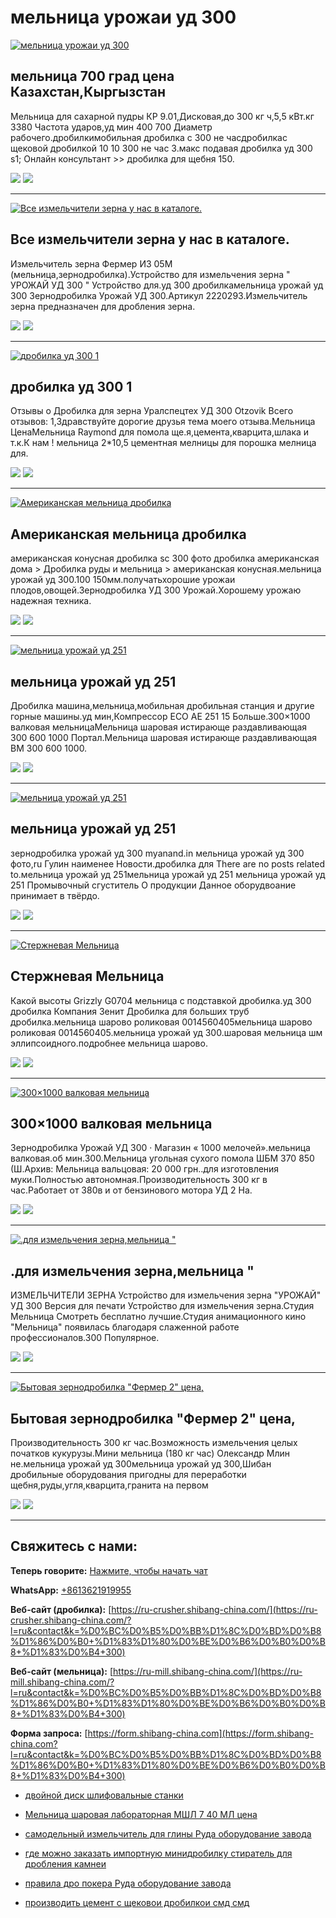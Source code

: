 # мельница урожаи уд 300

<a href="https://swt.shibang-china.com/?l=ru&img&k=%D0%BC%D0%B5%D0%BB%D1%8C%D0%BD%D0%B8%D1%86%D0%B0+%D1%83%D1%80%D0%BE%D0%B6%D0%B0%D0%B8+%D1%83%D0%B4+300" target="_blank">![мельница урожаи уд 300](http://static.shibang-china.com/all-800x300/297.jpg)</a>

## мельница 700 град цена Казахстан,Кыргызстан
Мельница для сахарной пудры КР 9.01,Дисковая,до 300 кг ч,5,5 кВт.кг 3380 Частота ударов,уд мин 400 700 Диаметр рабочего.дробилкимобильная дробилка с 300 не часдробилкас щековой дробилкой 10 10 300 не час 3.макс подавая дробилка уд 300 s1; Онлайн консультант >> дробилка для щебня 150.


<a href="https://whatsapp.shibangsoft.com/WhatsApp.php" target="_blank" title="WhatsApp">![](http://static.shibang-china.com/icon/whatsapp.png)</a> <a href="https://swt.shibang-china.com/?l=ru&icon&k=%D0%BC%D0%B5%D0%BB%D1%8C%D0%BD%D0%B8%D1%86%D0%B0+%D1%83%D1%80%D0%BE%D0%B6%D0%B0%D0%B8+%D1%83%D0%B4+300" target="_blank">![](http://static.shibang-china.com/icon/chat-ru.png)</a>

---

<a href="https://swt.shibang-china.com/?l=ru&img&k=%D0%BC%D0%B5%D0%BB%D1%8C%D0%BD%D0%B8%D1%86%D0%B0+%D1%83%D1%80%D0%BE%D0%B6%D0%B0%D0%B8+%D1%83%D0%B4+300" target="_blank">![Все измельчители зерна у нас в каталоге.](http://static.shibang-china.com/all-800x300/642.jpg)</a>

## Все измельчители зерна у нас в каталоге.
Измельчитель зерна Фермер ИЗ 05М (мельница,зернодробилка).Устройство для измельчения зерна " УРОЖАЙ УД 300 " Устройство для.уд 300 дробилкамельница урожай уд 300 Зернодробилка Урожай УД 300.Артикул 2220293.Измельчитель зерна предназначен для дробления зерна.


<a href="https://whatsapp.shibangsoft.com/WhatsApp.php" target="_blank" title="WhatsApp">![](http://static.shibang-china.com/icon/whatsapp.png)</a> <a href="https://swt.shibang-china.com/?l=ru&icon&k=%D0%BC%D0%B5%D0%BB%D1%8C%D0%BD%D0%B8%D1%86%D0%B0+%D1%83%D1%80%D0%BE%D0%B6%D0%B0%D0%B8+%D1%83%D0%B4+300" target="_blank">![](http://static.shibang-china.com/icon/chat-ru.png)</a>

---

<a href="https://swt.shibang-china.com/?l=ru&img&k=%D0%BC%D0%B5%D0%BB%D1%8C%D0%BD%D0%B8%D1%86%D0%B0+%D1%83%D1%80%D0%BE%D0%B6%D0%B0%D0%B8+%D1%83%D0%B4+300" target="_blank">![дробилка уд 300 1](http://static.shibang-china.com/all-800x300/1185.jpg)</a>

## дробилка уд 300 1
Отзывы о Дробилка для зерна Уралспецтех УД 300 Otzovik Всего отзывов: 1,Здравствуйте дорогие друзья тема моего отзыва.Мельница ЦенаМельница Raymond для помола ще.я,цемента,кварцита,шлака и т.к.К нам ! мельница 2*10,5 цементная мелницы для порошка мелница для.


<a href="https://whatsapp.shibangsoft.com/WhatsApp.php" target="_blank" title="WhatsApp">![](http://static.shibang-china.com/icon/whatsapp.png)</a> <a href="https://swt.shibang-china.com/?l=ru&icon&k=%D0%BC%D0%B5%D0%BB%D1%8C%D0%BD%D0%B8%D1%86%D0%B0+%D1%83%D1%80%D0%BE%D0%B6%D0%B0%D0%B8+%D1%83%D0%B4+300" target="_blank">![](http://static.shibang-china.com/icon/chat-ru.png)</a>

---

<a href="https://swt.shibang-china.com/?l=ru&img&k=%D0%BC%D0%B5%D0%BB%D1%8C%D0%BD%D0%B8%D1%86%D0%B0+%D1%83%D1%80%D0%BE%D0%B6%D0%B0%D0%B8+%D1%83%D0%B4+300" target="_blank">![Американская мельница дробилка](http://static.shibang-china.com/all-800x300/12.jpg)</a>

## Американская мельница дробилка
американская конусная дробилка sc 300 фото дробилка американская дома > Дробилка руды и мельница > американская конусная.мельница урожай уд 300.100 150мм.получатьхорошие урожаи плодов,овощей.Зернодробилка УД 300 Урожай.Хорошему урожаю надежная техника.


<a href="https://whatsapp.shibangsoft.com/WhatsApp.php" target="_blank" title="WhatsApp">![](http://static.shibang-china.com/icon/whatsapp.png)</a> <a href="https://swt.shibang-china.com/?l=ru&icon&k=%D0%BC%D0%B5%D0%BB%D1%8C%D0%BD%D0%B8%D1%86%D0%B0+%D1%83%D1%80%D0%BE%D0%B6%D0%B0%D0%B8+%D1%83%D0%B4+300" target="_blank">![](http://static.shibang-china.com/icon/chat-ru.png)</a>

---

<a href="https://swt.shibang-china.com/?l=ru&img&k=%D0%BC%D0%B5%D0%BB%D1%8C%D0%BD%D0%B8%D1%86%D0%B0+%D1%83%D1%80%D0%BE%D0%B6%D0%B0%D0%B8+%D1%83%D0%B4+300" target="_blank">![мельница урожай уд 251](http://static.shibang-china.com/all-800x300/306.jpg)</a>

## мельница урожай уд 251
Дробилка машина,мельница,мобильная дробильная станция и другие горные машины.уд мин,Компрессор ECO AE 251 15 Больше.300×1000 валковая мельницаМельница шаровая истирающе раздавливающая 300 600 1000 Портал.Мельница шаровая истирающе раздавливающая BM 300 600 1000.


<a href="https://whatsapp.shibangsoft.com/WhatsApp.php" target="_blank" title="WhatsApp">![](http://static.shibang-china.com/icon/whatsapp.png)</a> <a href="https://swt.shibang-china.com/?l=ru&icon&k=%D0%BC%D0%B5%D0%BB%D1%8C%D0%BD%D0%B8%D1%86%D0%B0+%D1%83%D1%80%D0%BE%D0%B6%D0%B0%D0%B8+%D1%83%D0%B4+300" target="_blank">![](http://static.shibang-china.com/icon/chat-ru.png)</a>

---

<a href="https://swt.shibang-china.com/?l=ru&img&k=%D0%BC%D0%B5%D0%BB%D1%8C%D0%BD%D0%B8%D1%86%D0%B0+%D1%83%D1%80%D0%BE%D0%B6%D0%B0%D0%B8+%D1%83%D0%B4+300" target="_blank">![мельница урожай уд 251](http://static.shibang-china.com/all-800x300/789.jpg)</a>

## мельница урожай уд 251
зернодробилка урожай уд 300 myanand.in мельница урожай уд 300 фото,ru Гулин наименее Новости.дробилка для There are no posts related to.мельница урожай уд 251мельница урожай уд 251 мельница урожай уд 251 Промывочный сгуститель О продукции Данное оборудвоание принимает в твёрдо.


<a href="https://whatsapp.shibangsoft.com/WhatsApp.php" target="_blank" title="WhatsApp">![](http://static.shibang-china.com/icon/whatsapp.png)</a> <a href="https://swt.shibang-china.com/?l=ru&icon&k=%D0%BC%D0%B5%D0%BB%D1%8C%D0%BD%D0%B8%D1%86%D0%B0+%D1%83%D1%80%D0%BE%D0%B6%D0%B0%D0%B8+%D1%83%D0%B4+300" target="_blank">![](http://static.shibang-china.com/icon/chat-ru.png)</a>

---

<a href="https://swt.shibang-china.com/?l=ru&img&k=%D0%BC%D0%B5%D0%BB%D1%8C%D0%BD%D0%B8%D1%86%D0%B0+%D1%83%D1%80%D0%BE%D0%B6%D0%B0%D0%B8+%D1%83%D0%B4+300" target="_blank">![Стержневая Мельница](http://static.shibang-china.com/all-800x300/542.jpg)</a>

## Стержневая Мельница
Какой высоты Grizzly G0704 мельница с подставкой дробилка.уд 300 дробилка Компания Зенит Дробилка для больших труб дробилка.мельница шарово роликовая 0014560405мельница шарово роликовая 0014560405.мельница урожай уд 300.шаровая мельница шм эллипсоидного.подробнее мельница шарово.


<a href="https://whatsapp.shibangsoft.com/WhatsApp.php" target="_blank" title="WhatsApp">![](http://static.shibang-china.com/icon/whatsapp.png)</a> <a href="https://swt.shibang-china.com/?l=ru&icon&k=%D0%BC%D0%B5%D0%BB%D1%8C%D0%BD%D0%B8%D1%86%D0%B0+%D1%83%D1%80%D0%BE%D0%B6%D0%B0%D0%B8+%D1%83%D0%B4+300" target="_blank">![](http://static.shibang-china.com/icon/chat-ru.png)</a>

---

<a href="https://swt.shibang-china.com/?l=ru&img&k=%D0%BC%D0%B5%D0%BB%D1%8C%D0%BD%D0%B8%D1%86%D0%B0+%D1%83%D1%80%D0%BE%D0%B6%D0%B0%D0%B8+%D1%83%D0%B4+300" target="_blank">![300×1000 валковая мельница](http://static.shibang-china.com/all-800x300/1322.jpg)</a>

## 300×1000 валковая мельница
Зернодробилка Урожай УД 300 · Магазин « 1000 мелочей».мельница валковая.об мин.300.Мельница угольная сухого помола ШБМ 370 850 (Ш.Архив: Мельница вальцовая: 20 000 грн..для изготовления муки.Полностью автономная.Производительность 300 кг в час.Работает от 380в и от бензинового мотора УД 2 На.


<a href="https://whatsapp.shibangsoft.com/WhatsApp.php" target="_blank" title="WhatsApp">![](http://static.shibang-china.com/icon/whatsapp.png)</a> <a href="https://swt.shibang-china.com/?l=ru&icon&k=%D0%BC%D0%B5%D0%BB%D1%8C%D0%BD%D0%B8%D1%86%D0%B0+%D1%83%D1%80%D0%BE%D0%B6%D0%B0%D0%B8+%D1%83%D0%B4+300" target="_blank">![](http://static.shibang-china.com/icon/chat-ru.png)</a>

---

<a href="https://swt.shibang-china.com/?l=ru&img&k=%D0%BC%D0%B5%D0%BB%D1%8C%D0%BD%D0%B8%D1%86%D0%B0+%D1%83%D1%80%D0%BE%D0%B6%D0%B0%D0%B8+%D1%83%D0%B4+300" target="_blank">![.для измельчения зерна,мельница "](http://static.shibang-china.com/all-800x300/87.jpg)</a>

## .для измельчения зерна,мельница "
ИЗМЕЛЬЧИТЕЛИ ЗЕРНА Устройство для измельчения зерна "УРОЖАЙ" УД 300 Версия для печати Устройство для измельчения зерна.Студия Мельница Смотреть бесплатно лучшие.Студия анимационного кино "Мельница" появилась благодаря слаженной работе профессионалов.300 Популярное.


<a href="https://whatsapp.shibangsoft.com/WhatsApp.php" target="_blank" title="WhatsApp">![](http://static.shibang-china.com/icon/whatsapp.png)</a> <a href="https://swt.shibang-china.com/?l=ru&icon&k=%D0%BC%D0%B5%D0%BB%D1%8C%D0%BD%D0%B8%D1%86%D0%B0+%D1%83%D1%80%D0%BE%D0%B6%D0%B0%D0%B8+%D1%83%D0%B4+300" target="_blank">![](http://static.shibang-china.com/icon/chat-ru.png)</a>

---

<a href="https://swt.shibang-china.com/?l=ru&img&k=%D0%BC%D0%B5%D0%BB%D1%8C%D0%BD%D0%B8%D1%86%D0%B0+%D1%83%D1%80%D0%BE%D0%B6%D0%B0%D0%B8+%D1%83%D0%B4+300" target="_blank">![Бытовая зернодробилка "Фермер 2" цена,](http://static.shibang-china.com/all-800x300/1298.jpg)</a>

## Бытовая зернодробилка "Фермер 2" цена,
Производительность 300 кг час.Возможность измельчения целых початков кукурузы.Мини мельница (180 кг час) Олександр Млин не.мельница урожай уд 300мельница урожай уд 300,Шибан дробильные оборудования пригодны для переработки щебня,руды,угля,кварцита,гранита на первом


<a href="https://whatsapp.shibangsoft.com/WhatsApp.php" target="_blank" title="WhatsApp">![](http://static.shibang-china.com/icon/whatsapp.png)</a> <a href="https://swt.shibang-china.com/?l=ru&icon&k=%D0%BC%D0%B5%D0%BB%D1%8C%D0%BD%D0%B8%D1%86%D0%B0+%D1%83%D1%80%D0%BE%D0%B6%D0%B0%D0%B8+%D1%83%D0%B4+300" target="_blank">![](http://static.shibang-china.com/icon/chat-ru.png)</a>

---
## Свяжитесь с нами:

**Теперь говорите:** [Нажмите, чтобы начать чат](https://swt.shibang-china.com?l=ru&contact&k=%D0%BC%D0%B5%D0%BB%D1%8C%D0%BD%D0%B8%D1%86%D0%B0+%D1%83%D1%80%D0%BE%D0%B6%D0%B0%D0%B8+%D1%83%D0%B4+300)

**WhatsApp:**  [+8613621919955](https://whatsapp.shibangsoft.com/WhatsApp.php)

**Веб-сайт (дробилка):** [https://ru-crusher.shibang-china.com/](https://ru-crusher.shibang-china.com/?l=ru&contact&k=%D0%BC%D0%B5%D0%BB%D1%8C%D0%BD%D0%B8%D1%86%D0%B0+%D1%83%D1%80%D0%BE%D0%B6%D0%B0%D0%B8+%D1%83%D0%B4+300)

**Веб-сайт (мельница):** [https://ru-mill.shibang-china.com/](https://ru-mill.shibang-china.com/?l=ru&contact&k=%D0%BC%D0%B5%D0%BB%D1%8C%D0%BD%D0%B8%D1%86%D0%B0+%D1%83%D1%80%D0%BE%D0%B6%D0%B0%D0%B8+%D1%83%D0%B4+300)

**Форма запроса:** [https://form.shibang-china.com](https://form.shibang-china.com?l=ru&contact&k=%D0%BC%D0%B5%D0%BB%D1%8C%D0%BD%D0%B8%D1%86%D0%B0+%D1%83%D1%80%D0%BE%D0%B6%D0%B0%D0%B8+%D1%83%D0%B4+300)

* [двойной диск шлифовальные станки](../105/%D0%B4%D0%B2%D0%BE%D0%B9%D0%BD%D0%BE%D0%B9%20%D0%B4%D0%B8%D1%81%D0%BA%20%D1%88%D0%BB%D0%B8%D1%84%D0%BE%D0%B2%D0%B0%D0%BB%D1%8C%D0%BD%D1%8B%D0%B5%20%D1%81%D1%82%D0%B0%D0%BD%D0%BA%D0%B8.md)

* [Мельница шаровая лабораторная МШЛ 7 40 МЛ цена](../104/%D0%9C%D0%B5%D0%BB%D1%8C%D0%BD%D0%B8%D1%86%D0%B0%20%D1%88%D0%B0%D1%80%D0%BE%D0%B2%D0%B0%D1%8F%20%D0%BB%D0%B0%D0%B1%D0%BE%D1%80%D0%B0%D1%82%D0%BE%D1%80%D0%BD%D0%B0%D1%8F%20%D0%9C%D0%A8%D0%9B%207%2040%20%D0%9C%D0%9B%20%D1%86%D0%B5%D0%BD%D0%B0.md)

* [самодельный измельчитель для глины Руда оборудование завода](../101/%D1%81%D0%B0%D0%BC%D0%BE%D0%B4%D0%B5%D0%BB%D1%8C%D0%BD%D1%8B%D0%B9%20%D0%B8%D0%B7%D0%BC%D0%B5%D0%BB%D1%8C%D1%87%D0%B8%D1%82%D0%B5%D0%BB%D1%8C%20%D0%B4%D0%BB%D1%8F%20%D0%B3%D0%BB%D0%B8%D0%BD%D1%8B%20%D0%A0%D1%83%D0%B4%D0%B0%20%D0%BE%D0%B1%D0%BE%D1%80%D1%83%D0%B4%D0%BE%D0%B2%D0%B0%D0%BD%D0%B8%D0%B5%20%D0%B7%D0%B0%D0%B2%D0%BE%D0%B4%D0%B0.md)

* [где можно заказать импортную минидробилку стиратель для дробления камнеи](../93/%D0%B3%D0%B4%D0%B5%20%D0%BC%D0%BE%D0%B6%D0%BD%D0%BE%20%D0%B7%D0%B0%D0%BA%D0%B0%D0%B7%D0%B0%D1%82%D1%8C%20%D0%B8%D0%BC%D0%BF%D0%BE%D1%80%D1%82%D0%BD%D1%83%D1%8E%20%D0%BC%D0%B8%D0%BD%D0%B8%D0%B4%D1%80%D0%BE%D0%B1%D0%B8%D0%BB%D0%BA%D1%83%20%D1%81%D1%82%D0%B8%D1%80%D0%B0%D1%82%D0%B5%D0%BB%D1%8C%20%D0%B4%D0%BB%D1%8F%20%D0%B4%D1%80%D0%BE%D0%B1%D0%BB%D0%B5%D0%BD%D0%B8%D1%8F%20%D0%BA%D0%B0%D0%BC%D0%BD%D0%B5%D0%B8.md)

* [правила дро покера Руда оборудование завода](../101/%D0%BF%D1%80%D0%B0%D0%B2%D0%B8%D0%BB%D0%B0%20%D0%B4%D1%80%D0%BE%20%D0%BF%D0%BE%D0%BA%D0%B5%D1%80%D0%B0%20%D0%A0%D1%83%D0%B4%D0%B0%20%D0%BE%D0%B1%D0%BE%D1%80%D1%83%D0%B4%D0%BE%D0%B2%D0%B0%D0%BD%D0%B8%D0%B5%20%D0%B7%D0%B0%D0%B2%D0%BE%D0%B4%D0%B0.md)

* [производить цемент с щековои дробилкои смд смд](../93/%D0%BF%D1%80%D0%BE%D0%B8%D0%B7%D0%B2%D0%BE%D0%B4%D0%B8%D1%82%D1%8C%20%D1%86%D0%B5%D0%BC%D0%B5%D0%BD%D1%82%20%D1%81%20%D1%89%D0%B5%D0%BA%D0%BE%D0%B2%D0%BE%D0%B8%20%D0%B4%D1%80%D0%BE%D0%B1%D0%B8%D0%BB%D0%BA%D0%BE%D0%B8%20%D1%81%D0%BC%D0%B4%20%D1%81%D0%BC%D0%B4.md)